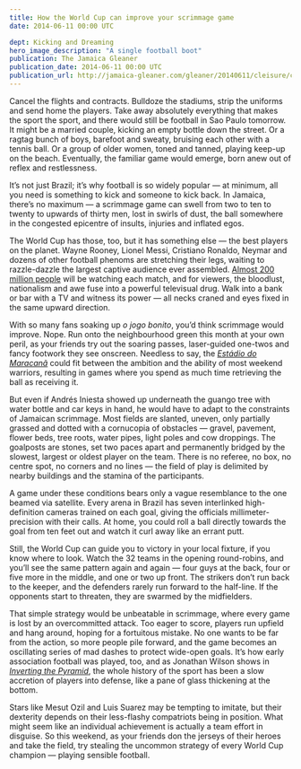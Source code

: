 ```yaml
---
title: How the World Cup can improve your scrimmage game
date: 2014-06-11 00:00 UTC

dept: Kicking and Dreaming
hero_image_description: "A single football boot"
publication: The Jamaica Gleaner
publication_date: 2014-06-11 00:00 UTC
publication_url: http://jamaica-gleaner.com/gleaner/20140611/cleisure/cleisure2.html
---
```


Cancel the flights and contracts. Bulldoze the stadiums, strip the uniforms and
send home the players. Take away absolutely everything that makes the sport the
sport, and there would still be football in Sao Paulo tomorrow. It might be a
married couple, kicking an empty bottle down the street. Or a ragtag bunch of
boys, barefoot and sweaty, bruising each other with a tennis ball. Or a group of
older women, toned and tanned, playing keep-up on the beach. Eventually, the
familiar game would emerge, born anew out of reflex and restlessness.

It’s not just Brazil; it’s why football is so widely popular — at minimum, all
you need is something to kick and someone to kick back. In Jamaica, there’s no
maximum — a scrimmage game can swell from two to ten to twenty to upwards of
thirty men, lost in swirls of dust, the ball somewhere in the congested
epicentre of insults, injuries and inflated egos.

The World Cup has those, too, but it has something else — the best players on
the planet. Wayne Rooney, Lionel Messi, Cristiano Ronaldo, Neymar and dozens of
other football phenoms are stretching their legs, waiting to razzle-dazzle the
largest captive audience ever assembled. [Almost 200 million people][1] will be
watching each match, and for viewers, the bloodlust, nationalism and awe fuse
into a powerful televisual drug. Walk into a bank or bar with a TV and witness
its power — all necks craned and eyes fixed in the same upward direction.

With so many fans soaking up *o jogo bonito*, you’d think scrimmage would
improve. Nope. Run onto the neighbourhood green this month at your own peril, as
your friends try out the soaring passes, laser-guided one-twos and fancy
footwork they see onscreen. Needless to say, the [*Estádio do Maracanã*][2]
could fit between the ambition and the ability of most weekend warriors,
resulting in games where you spend as much time retrieving the ball as receiving
it.

But even if Andrés Iniesta showed up underneath the guango tree with water
bottle and car keys in hand, he would have to adapt to the constraints of
Jamaican scrimmage. Most fields are slanted, uneven, only partially grassed and
dotted with a cornucopia of obstacles — gravel, pavement, flower beds, tree
roots, water pipes, light poles and cow droppings. The goalposts are stones, set
two paces apart and permanently bridged by the slowest, largest or oldest player
on the team. There is no referee, no box, no centre spot, no corners and no
lines — the field of play is delimited by nearby buildings and the stamina of
the participants.

A game under these conditions bears only a vague resemblance to the one beamed
via satellite. Every arena in Brazil has seven interlinked high-definition
cameras trained on each goal, giving the officials millimeter-precision with
their calls. At home, you could roll a ball directly towards the goal from ten
feet out and watch it curl away like an errant putt.

Still, the World Cup can guide you to victory in your local fixture, if you know
where to look. Watch the 32 teams in the opening round-robins, and you’ll see
the same pattern again and again — four guys at the back, four or five more in
the middle, and one or two up front. The strikers don’t run back to the keeper,
and the defenders rarely run forward to the half-line. If the opponents start to
threaten, they are swarmed by the midfielders.

That simple strategy would be unbeatable in scrimmage, where every game is lost
by an overcommitted attack. Too eager to score, players run upfield and hang
around, hoping for a fortuitous mistake. No one wants to be far from the action,
so more people pile forward, and the game becomes an oscillating series of mad
dashes to protect wide-open goals. It’s how early association football was
played, too, and as Jonathan Wilson shows in [_Inverting the Pyramid_][3], the
whole history of the sport has been a slow accretion of players into defense,
like a pane of glass thickening at the bottom.

Stars like Mesut Ozil and Luis Suarez may be tempting to imitate, but their
dexterity depends on their less-flashy compatriots being in position. What might
seem like an individual achievement is actually a team effort in disguise. So
this weekend, as your friends don the jerseys of their heroes and take the
field, try stealing the uncommon strategy of every World Cup champion — playing
sensible football.

[1]: http://www.dailymail.co.uk/sport/worldcup2014/article-2651720/Sepp-Blatters-FIFA-set-earn-2-55billion-Brazil.html
[2]: https://en.wikipedia.org/wiki/Est%C3%A1dio_do_Maracan%C3%A3
[3]: http://www.amazon.co.uk/Inverting-Pyramid-History-Football-Tactics/dp/1409128644/
